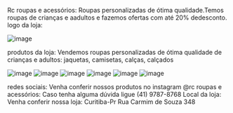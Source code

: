 Rc roupas e acessórios:
Roupas personalizadas de ótima qualidade.Temos roupas de crianças e aadultos e fazemos ofertas com até 20% dedesconto.
logo da loja:

![image](https://user-images.githubusercontent.com/113630328/194382460-303908f8-c4a5-4c9a-a17a-d23264ce98ac.png)

produtos da loja:
Vendemos roupas personalizadas de ótima qualidade de crianças e adultos:
jaquetas, 
camisetas,
calças,
calçados

![image](https://user-images.githubusercontent.com/113630328/194384147-7e44e4eb-73d4-4199-8cd0-a94547d5a4ad.png)
![image](https://user-images.githubusercontent.com/113630328/194384230-88491397-e362-430e-8746-2681241b0e31.png)
![image](https://user-images.githubusercontent.com/1136tres30328/194384264-8b218759-c001-4802-b8dd-828eef418373.png)
![image](https://user-images.githubusercontent.com/113630328/194384304-23a13e29-f728-404c-8c64-8cb7762b0393.png)
![image](https://user-images.githubusercontent.com/113630328/194384337-f668fa1b-a779-4f08-8206-89247270b602.png)
![image](https://user-images.githubusercontent.com/113630328/197025080-16f71f34-4736-4dea-bc99-0e7ccdc75499.png)

redes sociais:
Venha conferir nossos produtos no instagram @rc roupas e acessórios:
Caso tenha alguma dúvida ligue
(41) 9787-8768
Local da loja:
Venha conferir nossa loja:
Curitiba-Pr
Rua Carmim de Souza 348
